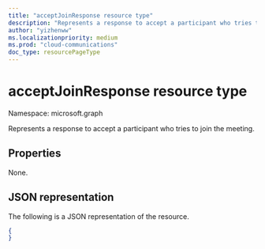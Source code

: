 ```yaml
---
title: "acceptJoinResponse resource type"
description: "Represents a response to accept a participant who tries to join the meeting."
author: "yizhenww"
ms.localizationpriority: medium
ms.prod: "cloud-communications"
doc_type: resourcePageType
---
```


# acceptJoinResponse resource type

Namespace: microsoft.graph

Represents a response to accept a participant who tries to join the meeting.

## Properties

None.

## JSON representation

The following is a JSON representation of the resource.

<!-- {
  "blockType": "resource",
  "optionalProperties": [],
  "@odata.type": "microsoft.graph.acceptJoinResponse"
}-->
```json
{
}
```

<!-- uuid: 8fcb5dbc-d5aa-4681-8e31-b001d5168d79
2015-10-25 14:57:30 UTC -->
<!--
{
  "type": "#page.annotation",
  "description": "acceptJoinResponse resource",
  "keywords": "",
  "section": "documentation",
  "tocPath": "",
  "suppressions": []
}
-->

